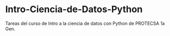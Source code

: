 # Intro-Ciencia-de-Datos-Python
Tareas del curso de Intro a la ciencia de datos con Python de PROTECSA 1a Gen.
